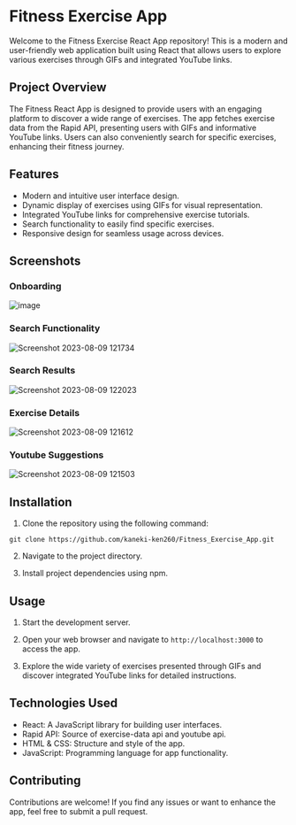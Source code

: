 # Fitness Exercise App

Welcome to the Fitness Exercise React App repository! This is a modern and user-friendly web application built using React that allows users to explore various exercises through GIFs and integrated YouTube links.

## Project Overview

The Fitness React App is designed to provide users with an engaging platform to discover a wide range of exercises. The app fetches exercise data from the Rapid API, presenting users with GIFs and informative YouTube links. Users can also conveniently search for specific exercises, enhancing their fitness journey.

## Features

- Modern and intuitive user interface design.
- Dynamic display of exercises using GIFs for visual representation.
- Integrated YouTube links for comprehensive exercise tutorials.
- Search functionality to easily find specific exercises.
- Responsive design for seamless usage across devices.

## Screenshots

### Onboarding

![image](https://github.com/kaneki-ken260/Fitness_Exercise_App/assets/76650941/c3da580e-71a0-4591-bddd-8b3ebfee1b5c)

### Search Functionality
![Screenshot 2023-08-09 121734](https://github.com/kaneki-ken260/Fitness_Exercise_App/assets/76650941/ffe4bf1c-a2bf-49d7-9272-b2ca1dbf813f)


### Search Results
![Screenshot 2023-08-09 122023](https://github.com/kaneki-ken260/Fitness_Exercise_App/assets/76650941/b10a3eaf-ae6e-4cc4-a1ca-17224bcc02d7)


### Exercise Details
![Screenshot 2023-08-09 121612](https://github.com/kaneki-ken260/Fitness_Exercise_App/assets/76650941/5d382c9a-6f71-4d68-9738-f96bf404edd3)


### Youtube Suggestions
![Screenshot 2023-08-09 121503](https://github.com/kaneki-ken260/Fitness_Exercise_App/assets/76650941/322052a4-89de-4fe9-8b7f-3f3952a5addc)

## Installation

1. Clone the repository using the following command:

```git clone https://github.com/kaneki-ken260/Fitness_Exercise_App.git```
 
2. Navigate to the project directory.
 
3. Install project dependencies using npm.


## Usage

1. Start the development server.
   
2. Open your web browser and navigate to `http://localhost:3000` to access the app.

3. Explore the wide variety of exercises presented through GIFs and discover integrated YouTube links for detailed instructions.

## Technologies Used

- React: A JavaScript library for building user interfaces.
- Rapid API: Source of exercise-data api and youtube api.
- HTML & CSS: Structure and style of the app.
- JavaScript: Programming language for app functionality. 

## Contributing

Contributions are welcome! If you find any issues or want to enhance the app, feel free to submit a pull request.
